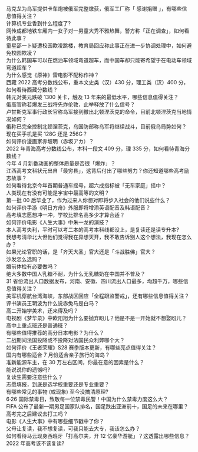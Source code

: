 马克龙为乌军提供卡车炮被俄军完整缴获，俄军工厂称「 感谢捐赠 」，有哪些信息值得关注？  
计算机专业香到什么程度了?  
网传成都地铁车厢内一女子对一男童大秀不雅热舞，警方称「正在调查」，如何看待此事？  
童星邵一卜疑遭校园欺凌跳楼，教育局回应称此事正在进一步协调处理中，如何避免校园欺凌？  
为什么韩国车可以在燃油车领域弯道超车，而中国车却只能寄希望于在电动车领域弯道超车？  
为什么感觉《原神》雷电影不配称作神？  
西藏 2022 高考分数线公布，重本文史类（汉）430 分，理工类（汉）400 分，如何看待西藏分数线？  
韩元对美元跌破 1300 关卡，触及 13 年来的最低水平，哪些信息值得关注？  
俄高官称若爆发三战将先炸伦敦，此举释放了什么信号？  
卢甘斯克军事行政长官称乌军接到撤出北顿涅茨克的命令，目前北顿涅茨克当地情况如何？  
俄称已完全控制北顿涅茨克，乌国防部称乌军将继续战斗，目前俄乌局势如何？  
现在买手机是买 128G 还是 256G？  
如何评价漫画家赤坂明（赤坂アカ）？  
2022 年青海高考分数线公布，本科一段文 409 分，理 335 分，如何看待青海分数线？  
今年 4 月新番动画的整体质量是否很「爆炸」？  
江西高考文科状元出自「最穷县」，这背后付出了哪些努力？你还知道哪些高考励志故事？  
如何看待北京今年首期普通车摇号，超六成指标被「无车家庭」摇中？  
人类现在有没有可能是宇宙中最高等的文明？  
第一批 00 后毕业了，作为过来人你想对即将步入社会的他们说些什么？  
如何评价手游《明日方舟》外服即将增添英语配音及韩语配音？  
高考填志愿想冲一冲，学校比排名高多少才算合适？  
如何评价电影《人生大事》中朱一龙的演技？  
本人高考失利，平时可以考二本的高考本科线都没上，是复读还是读专升本?  
我想考清华北大但他们觉得我在异想天开，我不敢告诉别人这个想法，我现在怎么办？  
如果光论官职的话，是「齐天大圣」官大还是「斗战胜佛」官大？  
沙发怎么选购？  
婚前体检有必要做吗？  
绝大多数中国人乳糖不耐，为什么无乳糖奶在中国并不普及？  
31 省份流出人口数据发布，河南、安徽、四川流出人口最多，均超千万，哪些信息值得关注？  
美军机穿航台湾海峡，东部战区回应「全程跟监警戒」，还有哪些信息值得关注？  
评书演员王玥波为什么说赤兔马是白马？  
高二开始学美术，还来得及吗？  
电视剧《梦华录》中欧阳旭为什么要抛弃盼儿？他是不是一开始就不想娶盼儿？  
高中上重点班还是普通班？  
有哪些值得推荐的高分日本电影？为什么？  
二战期间法国投降或不投降对法国民众利弊哪个大？  
如何评价《王者荣耀》S28 赛季版本更新，有哪些亮点值得关注？  
国内有哪些适合 7 月份适合亲子旅行的海岛？  
准新能源车主，在 30 万左右区间，你最在意的因素是什么？  
能说说你的遗憾吗?  
复读生需要注意些什么？  
志愿填报，到底是选学校重要还是专业重要？  
有哪些常见的事物 (或现象) 至今没搞清原理?  
6·26 国际禁毒日，致敬每一位禁毒民警！中国为什么禁毒力度这么大？  
FIFA 公布了最新一期男足国家队排名，国足跌出亚洲前十，国足的未来在哪里？  
高考完之后建议去打工吗？  
电影《人生大事》中有哪些细节戳中了你？  
父母让复读，我不想复读，可我只能去大专，我该怎么办？  
如何看待马云现身西班牙「打高尔夫，开 12 亿豪华游艇」？这透露出哪些信息？  
2022 年高考该不该复读?  
